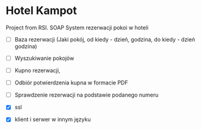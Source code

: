 # Hotel Kampot

Project from RSI. SOAP
System rezerwacji pokoi w hoteli
- [ ] Baza rezerwacji (Jaki pokój, od kiedy - dzień, godzina, do kiedy - dzień godzina)
- [ ] Wyszukiwanie pokojów
- [ ] Kupno rezerwacji,
- [ ] Odbiór potwierdzenia kupna w formacie PDF
- [ ] Sprawdzenie rezerwacji na podstawie podanego numeru

- [x] ssl
- [x] klient i serwer w innym języku

